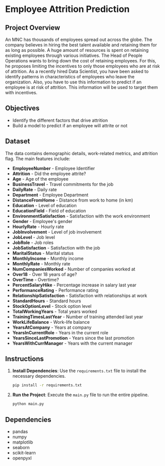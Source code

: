 # Employee Attrition Prediction

## Project Overview

An MNC has thousands of employees spread out across the globe. The company believes in hiring the best talent available and retaining them for as long as possible. A huge amount of resources is spent on retaining existing employees through various initiatives. The Head of People Operations wants to bring down the cost of retaining employees. For this, he proposes limiting the incentives to only those employees who are at risk of attrition. As a recently hired Data Scientist, you have been asked to identify patterns in characteristics of employees who leave the organization. Also, you have to use this information to predict if an employee is at risk of attrition. This information will be used to target them with incentives.

## Objectives

- Identify the different factors that drive attrition
- Build a model to predict if an employee will attrite or not

## Dataset

The data contains demographic details, work-related metrics, and attrition flag. The main features include:

- **EmployeeNumber** - Employee Identifier
- **Attrition** - Did the employee attrite?
- **Age** - Age of the employee
- **BusinessTravel** - Travel commitments for the job
- **DailyRate** - Daily rate
- **Department** - Employee Department
- **DistanceFromHome** - Distance from work to home (in km)
- **Education** - Level of education
- **EducationField** - Field of education
- **EnvironmentSatisfaction** - Satisfaction with the work environment
- **Gender** - Employee's gender
- **HourlyRate** - Hourly rate
- **JobInvolvement** - Level of job involvement
- **JobLevel** - Job level
- **JobRole** - Job roles
- **JobSatisfaction** - Satisfaction with the job
- **MaritalStatus** - Marital status
- **MonthlyIncome** - Monthly income
- **MonthlyRate** - Monthly rate
- **NumCompaniesWorked** - Number of companies worked at
- **Over18** - Over 18 years of age?
- **OverTime** - Overtime?
- **PercentSalaryHike** - Percentage increase in salary last year
- **PerformanceRating** - Performance rating
- **RelationshipSatisfaction** - Satisfaction with relationships at work
- **StandardHours** - Standard hours
- **StockOptionLevel** - Stock option level
- **TotalWorkingYears** - Total years worked
- **TrainingTimesLastYear** - Number of training attended last year
- **WorkLifeBalance** - Work-life balance
- **YearsAtCompany** - Years at company
- **YearsInCurrentRole** - Years in the current role
- **YearsSinceLastPromotion** - Years since the last promotion
- **YearsWithCurrManager** - Years with the current manager

## Instructions

1. **Install Dependencies**: Use the `requirements.txt` file to install the necessary dependencies.
    ```bash
    pip install -r requirements.txt
    ```

2. **Run the Project**: Execute the `main.py` file to run the entire pipeline.
    ```bash
    python main.py
    ```

## Dependencies

- pandas
- numpy
- matplotlib
- seaborn
- scikit-learn
- openpyxl
